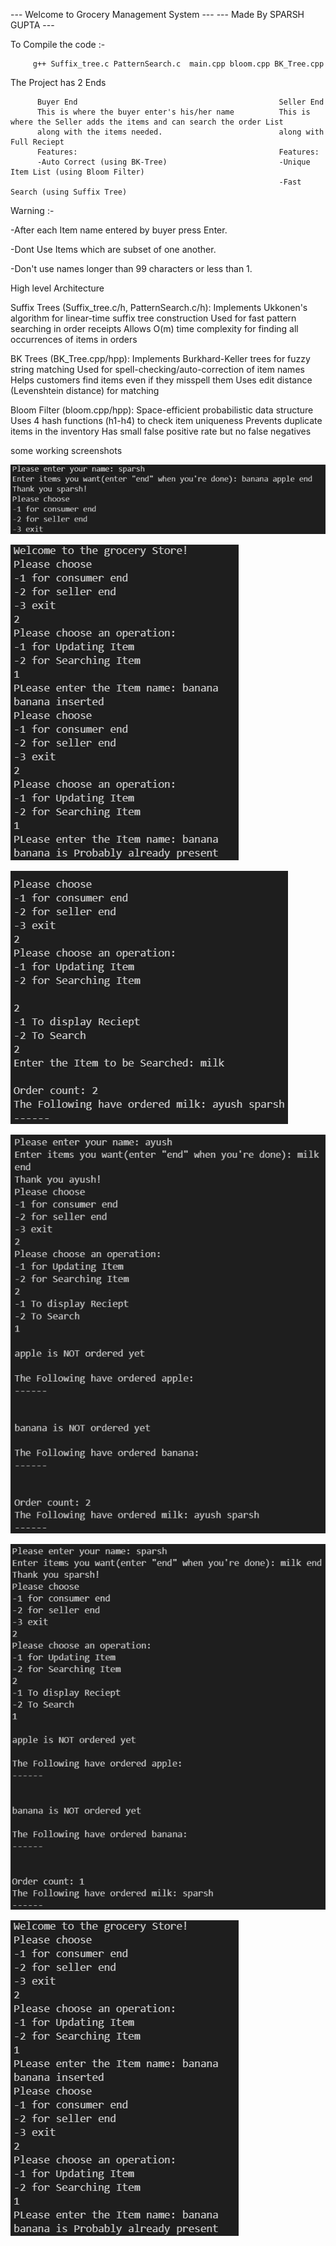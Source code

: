 --- Welcome to Grocery Management System ---
--- Made By SPARSH GUPTA ---

To Compile the code :-

         g++ Suffix_tree.c PatternSearch.c  main.cpp bloom.cpp BK_Tree.cpp

The Project has 2 Ends

          Buyer End                                             Seller End
          This is where the buyer enter's his/her name          This is where the Seller adds the items and can search the order List
          along with the items needed.                          along with Full Reciept
          Features:                                             Features:
          -Auto Correct (using BK-Tree)                         -Unique Item List (using Bloom Filter)
                                                                -Fast Search (using Suffix Tree)

Warning :-

-After each Item name entered by buyer press Enter.

-Dont Use Items which are subset of one another.

-Don't use names longer than 99 characters or less than 1.

High level Architecture

Suffix Trees (Suffix_tree.c/h, PatternSearch.c/h):
Implements Ukkonen's algorithm for linear-time suffix tree construction
Used for fast pattern searching in order receipts
Allows O(m) time complexity for finding all occurrences of items in orders

BK Trees (BK_Tree.cpp/hpp):
Implements Burkhard-Keller trees for fuzzy string matching
Used for spell-checking/auto-correction of item names
Helps customers find items even if they misspell them
Uses edit distance (Levenshtein distance) for matching

Bloom Filter (bloom.cpp/hpp):
Space-efficient probabilistic data structure
Uses 4 hash functions (h1-h4) to check item uniqueness
Prevents duplicate items in the inventory
Has small false positive rate but no false negatives

some working screenshots

![alt text](image.png)

![alt text](image-1.png)

![alt text](image-2.png)

![alt text](image-3.png)

![alt text](image-4.png)

![alt text](image-5.png)
